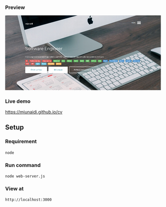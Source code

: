 ### Preview
![](./img/preview.png)

### Live demo
https://mjunaidi.github.io/cv

## Setup
### Requirement
`node`

### Run command
`node web-server.js`

### View at
`http://localhost:3000`
